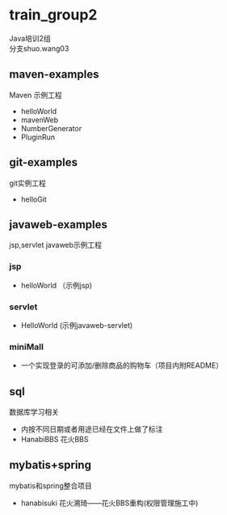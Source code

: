 # train_group2

Java培训2组  
分支shuo.wang03

## maven-examples

Maven 示例工程  
* helloWorld  
* mavenWeb  
* NumberGenerator  
* PluginRun  


## git-examples  

git实例工程  
* helloGit  


## javaweb-examples

jsp,servlet javaweb示例工程  

### jsp  

* helloWorld （示例jsp)  

### servlet
* HelloWorld (示例javaweb-servlet)  

### miniMall
* 一个实现登录的可添加/删除商品的购物车（项目内附README）

## sql
数据库学习相关
* 内按不同日期或者用途已经在文件上做了标注
* HanabiBBS 花火BBS

## mybatis+spring  
mybatis和spring整合项目
* hanabisuki 花火溯琦——花火BBS重构(权限管理施工中)
